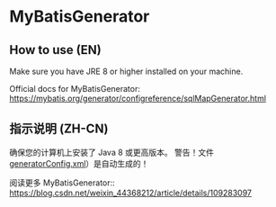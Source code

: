 # MyBatisGenerator

## How to use (EN)

Make sure you have JRE 8 or higher installed on your machine.

Official docs for MyBatisGenerator: https://mybatis.org/generator/configreference/sqlMapGenerator.html

## 指示说明 (ZH-CN)

确保您的计算机上安装了 Java 8 或更高版本。 警告！文件 [generatorConfig.xml](generatorConfig.xml)）是自动生成的！

阅读更多 MyBatisGenerator:: https://blog.csdn.net/weixin_44368212/article/details/109283097





